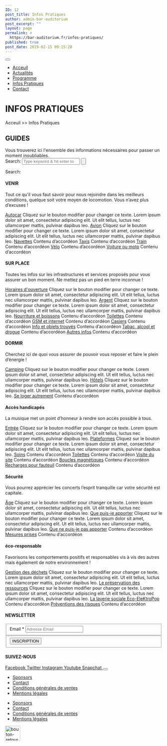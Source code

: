 ```yaml
---
ID: 12
post_title: Infos Pratiques
author: admin-bar-auditorium
post_excerpt: ""
layout: page
permalink: >
  https://bar-auditorium.fr/infos-pratiques/
published: true
post_date: 2019-02-15 09:15:28
---
```

<button id="elementor-menu-toggle"></button>
<nav itemtype="http://schema.org/SiteNavigationElement" itemscope="itemscope" id="elementor-navigation" role="navigation" aria-label="Elementor Menu">
<ul id="elementor-navmenu">
 	<li><a href="https://bar-auditorium.fr/">Acceuil</a></li>
 	<li><a href="https://bar-auditorium.fr/actualites/">Actualités</a></li>
 	<li><a href="https://bar-auditorium.fr/programmes/artistes/">Programme</a></li>
 	<li><a href="https://bar-auditorium.fr/infos-pratiques/">Infos Pratiques</a></li>
 	<li><a href="https://bar-auditorium.fr/contact/">Contact</a></li>
</ul>
</nav>
<h1>INFOS PRATIQUES</h1>
Acceuil &gt;&gt; Infos Pratiques
<h2>GUIDES</h2>
Vous trouverez ici l'ensemble des informations nécessaires pour passer un moment inoubliables.

<form method="get" action="https://bar-auditorium.fr/">
						<label>
Search:
<input type="search" placeholder="Type keyword &amp; hit enter to search;" value="" name="s" title="Search for:">
</label>
<input type="submit" value="">
</form>					Search:
<h4>VENIR</h4>
Tout ce qu’il vous faut savoir pour nous rejoindre dans les meilleurs conditions, quelque soit votre moyen de locomotion. Vous n’avez plus d’excuses !

<a href="">Autocar</a>
Cliquez sur le bouton modifier pour changer ce texte. Lorem ipsum dolor sit amet, consectetur adipiscing elit. Ut elit tellus, luctus nec ullamcorper mattis, pulvinar dapibus leo.
<a href="">Avion</a>
Cliquez sur le bouton modifier pour changer ce texte. Lorem ipsum dolor sit amet, consectetur adipiscing elit. Ut elit tellus, luctus nec ullamcorper mattis, pulvinar dapibus leo.
<a href="">Navettes</a>
Contenu d’accordéon
<a href="">Taxis</a>
Contenu d’accordéon
<a href="">Train</a>
Contenu d’accordéon
<a href="">Vélo</a>
Contenu d’accordéon
<a href="">Voiture ou moto</a>
Contenu d’accordéon
<h4>SUR PLACE</h4>
Toutes les infos sur les infrastructures et services proposés pour vous assurer un bon moment. Ne mettez pas un pied en terre inconnue !

<a href="">Horaires d'ouverture</a>
Cliquez sur le bouton modifier pour changer ce texte. Lorem ipsum dolor sit amet, consectetur adipiscing elit. Ut elit tellus, luctus nec ullamcorper mattis, pulvinar dapibus leo.
<a href="">Argent</a>
Cliquez sur le bouton modifier pour changer ce texte. Lorem ipsum dolor sit amet, consectetur adipiscing elit. Ut elit tellus, luctus nec ullamcorper mattis, pulvinar dapibus leo.
<a href="">Nourriture et boissons</a>
Contenu d’accordéon
<a href="">Toilettes</a>
Contenu d’accordéon
<a href="">GSM et internet</a>
Contenu d’accordéon
<a href="">Casiers</a>
Contenu d’accordéon
<a href="">Info et objets trouvés</a>
Contenu d’accordéon
<a href="">Tabac, alcool et drogue</a>
Contenu d’accordéon
<a href="">Autres infos</a>
Contenu d’accordéon
<h4>DORMIR</h4>
Cherchez ici de quoi vous assurer de pouvoir vous reposer et faire le plein d’énergie !

<a href="">Camping</a>
Cliquez sur le bouton modifier pour changer ce texte. Lorem ipsum dolor sit amet, consectetur adipiscing elit. Ut elit tellus, luctus nec ullamcorper mattis, pulvinar dapibus leo.
<a href="">Hôtels</a>
Cliquez sur le bouton modifier pour changer ce texte. Lorem ipsum dolor sit amet, consectetur adipiscing elit. Ut elit tellus, luctus nec ullamcorper mattis, pulvinar dapibus leo.
<a href="">Se loger autrement</a>
Contenu d’accordéon
<h4>Accès handicapés</h4>
La musique met un point d’honneur à rendre son accès possible à tous.

<a href="">Entrée</a>
Cliquez sur le bouton modifier pour changer ce texte. Lorem ipsum dolor sit amet, consectetur adipiscing elit. Ut elit tellus, luctus nec ullamcorper mattis, pulvinar dapibus leo.
<a href="">Plateformes</a>
Cliquez sur le bouton modifier pour changer ce texte. Lorem ipsum dolor sit amet, consectetur adipiscing elit. Ut elit tellus, luctus nec ullamcorper mattis, pulvinar dapibus leo.
<a href="">Soins</a>
Contenu d’accordéon
<a href="">Toilettes</a>
Contenu d’accordéon
<a href="">Visite du site</a>
Contenu d’accordéon
<a href="">Boucles magnétiques</a>
Contenu d’accordéon
<a href="">Recharges pour fauteuil</a>
Contenu d’accordéon
<h4>Sécurité</h4>
Vous pourrez apprécier les concerts l’esprit tranquille car votre sécurité est capitale.

<a href="">Âge</a>
Cliquez sur le bouton modifier pour changer ce texte. Lorem ipsum dolor sit amet, consectetur adipiscing elit. Ut elit tellus, luctus nec ullamcorper mattis, pulvinar dapibus leo.
<a href="">Que puis-je apporter</a>
Cliquez sur le bouton modifier pour changer ce texte. Lorem ipsum dolor sit amet, consectetur adipiscing elit. Ut elit tellus, luctus nec ullamcorper mattis, pulvinar dapibus leo.
<a href="">Que ne puis-je pas apporter</a>
Contenu d’accordéon
<a href="">Mesures prises</a>
Contenu d’accordéon
<h4>éco-responsable</h4>
Favorisons les comportements positifs et responsables vis à vis des autres mais également de notre environnement !

<a href="">Gestion des déchets</a>
Cliquez sur le bouton modifier pour changer ce texte. Lorem ipsum dolor sit amet, consectetur adipiscing elit. Ut elit tellus, luctus nec ullamcorper mattis, pulvinar dapibus leo.
<a href="">Le préservation des ressources</a>
Cliquez sur le bouton modifier pour changer ce texte. Lorem ipsum dolor sit amet, consectetur adipiscing elit. Ut elit tellus, luctus nec ullamcorper mattis, pulvinar dapibus leo.
<a href="">La laverie sociale Eco-EleKtroPop</a>
Contenu d’accordéon
<a href="">Préventions des risques</a>
Contenu d’accordéon
<h4>NEWSLETTER</h4>
<form action="https://bar-auditorium.fr/wp-admin/admin-post.php" method="post" name="content-form-442651e0" id="content-form-442651e0"><input type="hidden" id="_wpnonce_newsletter" name="_wpnonce_newsletter" value="58bb76d676"><input type="hidden" name="_wp_http_referer" value="/wp-admin/admin-ajax.php"><input type="hidden" name="action" value="content_form_submit"><input type="hidden" name="form-type" value="newsletter"><input type="hidden" name="form-builder" value="elementor"><input type="hidden" name="post-id" value="12"><input type="hidden" name="form-id" value="442651e0">
<fieldset>
            <label for="data[442651e0][email]">
Email *            </label>
<input type="text" name="data[442651e0][email]" id="data[442651e0][email]" required="required" placeholder="Adresse Email"></fieldset>
<fieldset>
            <button type="submit" name="submit" value="submit-newsletter-442651e0">
INSCRIPTION                            </button></fieldset>
</form>
<h4>SUIVEZ-NOUS</h4>
<a href="" target="_blank" rel="noopener noreferrer">
Facebook
</a>
<a href="" target="_blank" rel="noopener noreferrer">
Twitter
</a>
<a href="" target="_blank" rel="noopener noreferrer">
Instagram
</a>
<a href="" target="_blank" rel="noopener noreferrer">
Youtube
</a>
<a href="" target="_blank" rel="noopener noreferrer">
Snapchat
</a>
<button id="elementor-menu-toggle"></button>
<nav itemtype="http://schema.org/SiteNavigationElement" itemscope="itemscope" id="elementor-navigation" role="navigation" aria-label="Elementor Menu">
<ul id="elementor-navmenu">
 	<li><a href="https://bar-auditorium.fr/sponsors/">Sponsors</a></li>
 	<li><a href="https://bar-auditorium.fr/contact/">Contact</a></li>
 	<li><a href="https://bar-auditorium.fr/conditions-generales-de-ventes/">Conditions générales de ventes</a></li>
 	<li><a href="https://bar-auditorium.fr/mentions-legales/">Mentions légales</a></li>
</ul>
</nav>

<nav itemtype="http://schema.org/SiteNavigationElement" itemscope="itemscope" id="cbp-hsmenu-wrapper">
<ul id="mega-menu">
 	<li><a href="https://bar-auditorium.fr/sponsors/">Sponsors</a></li>
 	<li><a href="https://bar-auditorium.fr/contact/">Contact</a></li>
 	<li><a href="https://bar-auditorium.fr/conditions-generales-de-ventes/">Conditions générales de ventes</a></li>
 	<li><a href="https://bar-auditorium.fr/mentions-legales/">Mentions légales</a></li>
</ul>
</nav>											<a href="https://www.bar-auditorium.fr/#main-menu" data-elementor-open-lightbox="">
<img width="48" height="48" src="https://bar-auditorium.fr/wp-content/uploads/2019/02/paper-fab-arrow-forward.png" alt="bouton-retour-haut-page">								</a>